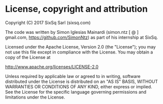 # License, copyright and attribution

Copyright (C) 2017 SixSq Sarl (sixsq.com)

The code was written by Simon Iglesias Mainardi (simon.ntz [ @ ] gmail.com, 
https://github.com/SimonNtz) as part of his internship at SixSq.

Licensed under the Apache License, Version 2.0 (the "License"); you
may not use this file except in compliance with the License.  You may
obtain a copy of the License at

http://www.apache.org/licenses/LICENSE-2.0

Unless required by applicable law or agreed to in writing, software
distributed under the License is distributed on an "AS IS" BASIS,
WITHOUT WARRANTIES OR CONDITIONS OF ANY KIND, either express or
implied.  See the License for the specific language governing
permissions and limitations under the License.

